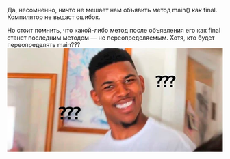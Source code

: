 Да, несомненно, ничто не мешает нам объявить метод main() как final. Компилятор не выдаст ошибок.

Но стоит помнить, что какой-либо метод после объявления его как final станет последним методом — не переопределяемым. Хотя, кто будет переопределять main???
![img_13.png](img_13.png)